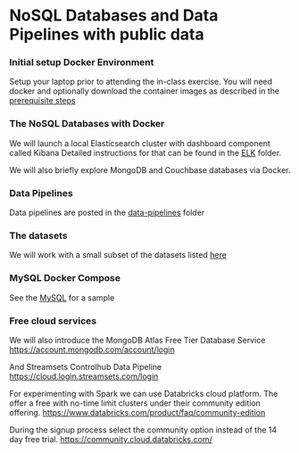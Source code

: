 # NoSQL Databases and Data Pipelines with public data

### Initial setup Docker Environment
Setup your laptop prior to attending the in-class exercise. 
You will need docker and optionally download the container images as described in the 
[prerequisite steps](./prerequisite_steps.md)

### The NoSQL Databases with Docker
We will launch a local Elasticsearch cluster with dashboard component called Kibana
Detailed instructions for that can be found in the [ELK](./ELK/README.md) folder.

We will also briefly explore MongoDB and Couchbase databases via Docker.
### Data Pipelines
Data pipelines are posted in the [data-pipelines](./data-pipelines) folder
 
### The datasets
We will work with a small subset of the datasets listed [here](./datasets.md)

### MySQL Docker Compose
See the [MySQL](./MySQL/README.md) for a sample 
### Free cloud services
We will also introduce the MongoDB Atlas Free Tier Database Service 
https://account.mongodb.com/account/login

And Streamsets Controlhub Data Pipeline
https://cloud.login.streamsets.com/login



For experimenting with Spark we can use Databricks cloud platform.
The offer a free with no-time limit clusters under their community edition offering.
https://www.databricks.com/product/faq/community-edition

During the signup process select the community option instead of the 14 day free trial.
https://community.cloud.databricks.com/